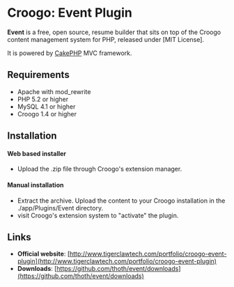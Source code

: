 # Croogo: Event Plugin

**Event** is a free, open source, resume builder that sits on top of the Croogo content management system for PHP, released under [MIT License].

It is powered by [CakePHP](http://cakephp.org) MVC framework.

## Requirements
  * Apache with mod_rewrite
  * PHP 5.2 or higher
  * MySQL 4.1 or higher
  * Croogo 1.4 or higher

## Installation

#### Web based installer

  * Upload the .zip file through Croogo's extension manager.

#### Manual installation

  * Extract the archive. Upload the content to your Croogo installation in the ./app/Plugins/Event directory.
  * visit Croogo's extension system to "activate" the plugin.

## Links

  * **Official website**: [http://www.tigerclawtech.com/portfolio/croogo-event-plugin](http://www.tigerclawtech.com/portfolio/croogo-event-plugin)
  * **Downloads**: [https://github.com/thoth/event/downloads](https://github.com/thoth/event/downloads)
  